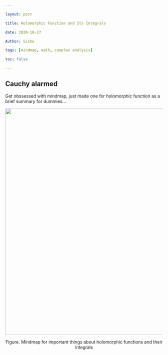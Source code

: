 ```yaml
---

layout: post

title: Holomorphic Function and Its Integrals

date: 2020-10-27

Author: Sizhe

tags: [mindmap, math, complex analysis]

toc: false

---
```

## Cauchy alarmed
Get obssessed with mindmap, just made one for holomorphic function as a brief summary for dummies...

<p align="center">
  <img width="677" height="725" src="{{ site.url }}/images/holomorphic-function.png">
</p>
<p style="text-align: center;">Figure. Mindmap for important things about holomorphic functions and their integrals</p>